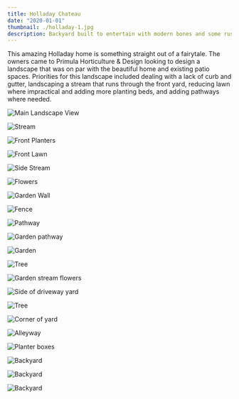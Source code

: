 ```yaml
---
title: Holladay Chateau
date: "2020-01-01"
thumbnail: ./holladay-1.jpg
description: Backyard built to entertain with modern bones and some rustic features.
---
```


This amazing Holladay home is something straight out of a fairytale. The owners came to Primula Horticulture & Design looking to design a landscape that was on par with the beautiful home and existing patio spaces. Priorities for this landscape included dealing with a lack of curb and gutter, landscaping a stream that runs through the front yard, reducing lawn where impractical and adding more planting beds, and adding pathways where needed.

<div class="kg-card kg-image-card kg-width-full">

![Main Landscape View](./holladay-2.jpg)

</div>

<div class="kg-card kg-image-card kg-width-full">

![Stream](./holladay-4.jpg)

</div>

<div class="kg-card kg-image-card kg-width-full">

![Front Planters](./holladay-5.jpg)

</div>

<div class="kg-card kg-image-card kg-width-full">

![Front Lawn](./holladay-6.jpg)

</div>

<div class="kg-card kg-image-card kg-width-full">

![Side Stream](./holladay-8.jpg)

</div>

<div class="kg-card kg-image-card kg-width-full">

![Flowers](./holladay-9.jpg)

</div>

<div class="kg-card kg-image-card kg-width-full">

![Garden Wall](./holladay-10.jpg)

</div>

<div class="kg-card kg-image-card kg-width-full">

![Fence](./holladay-11.jpg)

</div>

<div class="kg-card kg-image-card kg-width-full">

![Pathway](./holladay-12.jpg)

</div>

<div class="kg-card kg-image-card kg-width-full">

![Garden pathway](./holladay-14.jpg)

</div>

<div class="kg-card kg-image-card kg-width-full">

![Garden](./holladay-15.jpg)

</div>

<div class="kg-card kg-image-card kg-width-full">

![Tree](./holladay-16.jpg)

</div>

<div class="kg-card kg-image-card kg-width-full">

![Garden stream flowers](./holladay-17.jpg)

</div>

<div class="kg-card kg-image-card kg-width-full">

![Side of driveway yard](./holladay-19.jpg)

</div>

<div class="kg-card kg-image-card kg-width-full">

![Tree](./holladay-20.jpg)

</div>

<div class="kg-card kg-image-card kg-width-full">

![Corner of yard](./holladay-21.jpg)

</div>

<div class="kg-card kg-image-card kg-width-full">

![Alleyway](./holladay-22.jpg)

</div>

<div class="kg-card kg-image-card kg-width-full">

![Planter boxes](./holladay-23.jpg)

</div>

<div class="kg-card kg-image-card kg-width-full">

![Backyard](./holladay-24.jpg)

</div>

<div class="kg-card kg-image-card kg-width-full">

![Backyard](./holladay-25.jpg)

</div>

<div class="kg-card kg-image-card kg-width-full">

![Backyard](./holladay-26.jpg)

</div>
